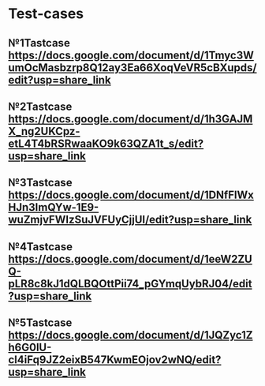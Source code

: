 # Test-cases
## №1Tastcase https://docs.google.com/document/d/1Tmyc3WumOcMasbzrp8Q12ay3Ea66XoqVeVR5cBXupds/edit?usp=share_link
## №2Tastcase https://docs.google.com/document/d/1h3GAJMX_ng2UKCpz-etL4T4bRSRwaaKO9k63QZA1t_s/edit?usp=share_link
## №3Tastcase https://docs.google.com/document/d/1DNfFlWxHJn3ImQYw-1E9-wuZmjvFWIzSuJVFUyCjjUI/edit?usp=share_link
## №4Tastcase https://docs.google.com/document/d/1eeW2ZUQ-pLR8c8kJ1dQLBQOttPii74_pGYmqUybRJ04/edit?usp=share_link
## №5Tastcase https://docs.google.com/document/d/1JQZyc1Zh6G0lU-cl4iFq9JZ2eixB547KwmEOjov2wNQ/edit?usp=share_link
